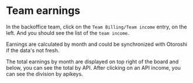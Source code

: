 # Team earnings

In the backoffice team, click on the `Team Billing/Team income` entry, on the left.
And you should see the list of the `team income`.

Earnings are calculated by month and could be synchronized with Otoroshi if the data's not fresh.

The total earnings by month are displayed on top right of the board and below, you can see the total by API.
After clicking on an API income, you can see the division by apikeys.
